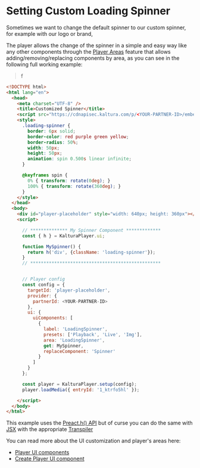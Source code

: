 
# Setting Custom Loading Spinner

Sometimes we want to change the default spinner to our custom spinner, for example with our logo or brand,

The player allows the change of the spinner in a simple and easy way like any other components through the [Player Areas](./ui-components.md) feature that allows adding/removing/replacing components by area,
as you can see in the following full working example:

> f

```html
<!DOCTYPE html>
<html lang="en">
  <head>
    <meta charset="UTF-8" />
    <title>Customized Spinner</title>
    <script src="https://cdnapisec.kaltura.com/p/<YOUR-PARTNER-ID>/embedPlaykitJs/uiconf_id/<YOUR-UICONF-ID>"></script>
    <style>
      .loading-spinner {
        border: 6px solid;
        border-color: red purple green yellow;
        border-radius: 50%;
        width: 50px;
        height: 50px;
        animation: spin 0.500s linear infinite;
      }

      @keyframes spin {
        0% { transform: rotate(0deg); }
        100% { transform: rotate(360deg); }
      }
    </style>
  </head>
  <body>
    <div id="player-placeholder" style="width: 640px; height: 360px"></div>
    <script>

      // ************** My Spinner Component *************
      const { h } = KalturaPlayer.ui;

      function MySpinner() {
        return h('div', {className: 'loading-spinner'});
      }
      // *************************************************


      // Player config
      const config = {
        targetId: 'player-placeholder',
        provider: {
          partnerId: <YOUR-PARTNER-ID>
        },
        ui: {
          uiComponents: [
            {
              label: 'LoadingSpinner',
              presets: ['Playback', 'Live', 'Img'],
              area: 'LoadingSpinner',
              get: MySpinner,
              replaceComponent: 'Spinner'
            }
          ]
        }
      };

      const player = KalturaPlayer.setup(config);
      player.loadMedia({ entryId: '1_ktrfo5hl' });

    </script>
  </body>
</html>
```

This example uses the [Preact.h() API](https://preactjs.com/guide/v8/api-reference/#preacth--preactcreateelement)
but of curse you can do the same with [JSX](https://preactjs.com/guide/v8/getting-started#rendering-jsx) with the appropriate [Transpiler](https://preactjs.com/guide/v8/getting-started#global-pragma)

You can read more about the UI customization and player's areas here:

- [Player UI components](./ui-components.md)
- [Create Player UI component](./create-ui-component.md)
